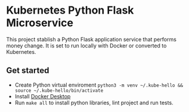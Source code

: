 # Kubernetes Python Flask Microservice
This project stablish a Python Flask application service that performs money change. It is set to run locally with Docker or converted to Kubernetes.

## Get started
- Create Python virtual enviroment ```python3 -m venv ~/.kube-hello && source ~/.kube-hello/bin/activate```
- Install [Docker Desktop](https://www.docker.com/products/docker-desktop)
- Run ```make all``` to install python libraries, lint project and run tests.
